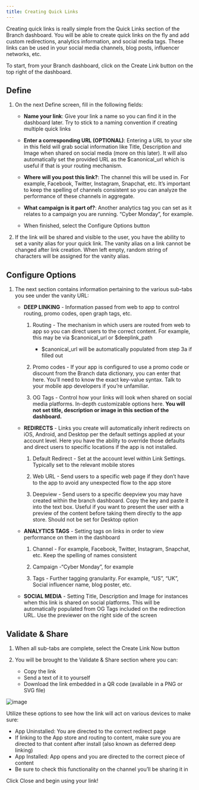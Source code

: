 ```yaml
---
title: Creating Quick Links
---
```

Creating quick links is really simple from the Quick Links section of the Branch dashboard. You will be able to create quick links on the fly and add custom redirections, analytics information, and social media tags. These links can be used in your social media channels, blog posts, influencer networks, etc.

To start, from your Branch dashboard, click on the Create Link button on the top right of the dashboard.

## Define

1. On the next Define screen, fill in the following fields:

	- <notranslate>**Name your link**</notranslate>: Give your link a name so you can find it in the dashboard later. Try to stick to a naming convention if creating multiple quick links

	- <notranslate>**Enter a corresponding URL (OPTIONAL)**</notranslate>: Entering a URL to your site in this field will grab social information like Title, Description and Image when shared on social media (more on this later). It will also automatically set the provided URL as the $canonical_url which is useful if that is your routing mechanism.

	- <notranslate>**Where will you post this link?**</notranslate>: The channel this will be used in. For example, Facebook, Twitter, Instagram, Snapchat, etc. It’s important to keep the spelling of channels consistent so you can analyze the performance of these channels in aggregate.

	- <notranslate>**What campaign is it part of?**</notranslate>: Another analytics tag you can set as it relates to a campaign you are running. “Cyber Monday”, for example.

	- When finished, select the Configure Options button

1. If the link will be shared and visible to the user, you have the ability to set a vanity alias for your quick link. The vanity alias on a link cannot be changed after link creation. When left empty, random string of characters will be assigned for the vanity alias.

## Configure Options

1. The next section contains information pertaining to the various sub-tabs you see under the vanity URL:

	- <notranslate>**DEEP LINKING**</notranslate> - Information passed from web to app to control routing, promo codes, open graph tags, etc.

		1. Routing - The mechanism in which users are routed from web to app so you can direct users to the correct content. For example, this may be via $canonical_url or $deeplink_path

			- $canonical_url will be automatically populated from step 3a if filled out

		2. Promo codes - If your app is configured to use a promo code or discount from the Branch data dictionary, you can enter that here. You’ll need to know the exact key-value syntax. Talk to your mobile app developers if you’re unfamiliar.

		3. OG Tags - Control how your links will look when shared on social media platforms. In-depth customizable options here. **You will not set title, description or image in this section of the dashboard.**

	- <notranslate>**REDIRECTS**</notranslate> - Links you create will automatically inherit redirects on iOS, Android, and Desktop per the default settings applied at your account level. Here you have the ability to override those defaults and direct users to specific locations if the app is not installed.

		1. Default Redirect - Set at the account level within Link Settings. Typically set to the relevant mobile stores

		2. Web URL - Send users to a specific web page if they don’t have to the app to avoid any unexpected flow to the app store

		3. Deepview - Send users to a specific deepview you may have created within the branch dashboard. Copy the key and paste it into the text box. Useful if you want to present the user with a preview of the content before taking them directly to the app store. Should not be set for Desktop option

	- <notranslate>**ANALYTICS TAGS**</notranslate> - Setting tags on links in order to view performance on them in the dashboard

		1. Channel - For example, Facebook, Twitter, Instagram, Snapchat, etc. Keep the spelling of names consistent

		2. Campaign -“Cyber Monday”, for example

		3. Tags - Further tagging granularity. For example, “US”, “UK”, Social influencer name, blog poster, etc.

	- <notranslate>**SOCIAL MEDIA**</notranslate> - Setting Title, Description and Image for instances when this link is shared on social platforms. This will be automatically populated from OG Tags included on the redirection URL. Use the previewer on the right side of the screen

## Validate & Share

1. When all sub-tabs are complete, select the Create Link Now button

1. You will be brought to the Validate & Share section where you can:

 	- Copy the link
	- Send a text of it to yourself
	- Download the link embedded in a QR code (available in a PNG or SVG file)

![image](/_assets/img/pages/links/link-share-options.png)

Utilize these options to see how the link will act on various devices to make sure:

- App Uninstalled: You are directed to the correct redirect page
- If linking to the App store and routing to content, make sure you are directed to that content after install (also known as deferred deep linking)
- App Installed: App opens and you are directed to the correct piece of content
- Be sure to check this functionality on the channel you’ll be sharing it in

Click Close and begin using your link!
